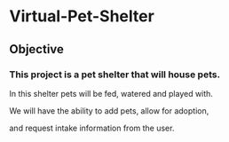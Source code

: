 # Virtual-Pet-Shelter

## Objective

### This project is a pet shelter that will house pets. 

In this shelter pets will be fed, watered and played with. 

We will have the ability to add pets, allow for adoption,

and request intake information from the user. 

